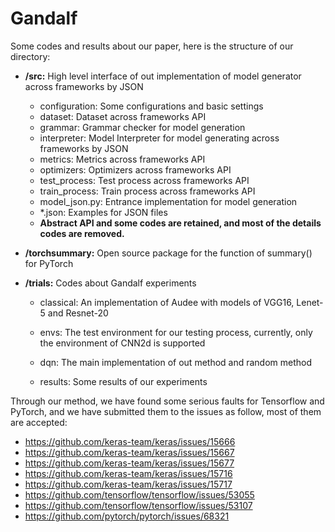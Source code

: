 # Gandalf
Some codes and results about our paper, here is the structure of our directory:

- **/src:** High level interface of out implementation of model generator across frameworks by JSON

  - configuration: Some configurations and basic settings
  - dataset: Dataset across frameworks API
  - grammar: Grammar checker for model generation
  - interpreter: Model Interpreter for model generating across frameworks by JSON
  - metrics: Metrics across frameworks API
  - optimizers: Optimizers across frameworks API
  - test_process: Test process across frameworks API
  - train_process: Train process across frameworks API
  - model_json.py: Entrance implementation for model generation
  - *.json: Examples for JSON files
  - **Abstract API and some codes are retained, and most of the details codes are removed.**

- **/torchsummary:** Open source package for the function of summary() for PyTorch

- **/trials:** Codes about Gandalf experiments

  - classical: An implementation of Audee with models of VGG16, Lenet-5 and Resnet-20

  - envs: The test environment for our testing process, currently, only the environment of CNN2d is supported

  - dqn: The main implementation of out method and random method

  - results: Some results of our experiments

    

Through our method, we have found some serious faults for Tensorflow and PyTorch, and we have submitted them to the issues as follow, most of them are accepted:

* https://github.com/keras-team/keras/issues/15666
* https://github.com/keras-team/keras/issues/15667
* https://github.com/keras-team/keras/issues/15677
* https://github.com/keras-team/keras/issues/15716
* https://github.com/keras-team/keras/issues/15717
* https://github.com/tensorflow/tensorflow/issues/53055
* https://github.com/tensorflow/tensorflow/issues/53107
* https://github.com/pytorch/pytorch/issues/68321
